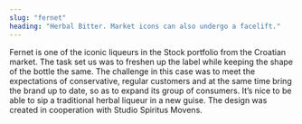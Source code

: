 ```yaml
---
slug: "fernet"
heading: "Herbal Bitter. Market icons can also undergo a facelift."
---
```

Fernet is one of the iconic liqueurs in the Stock portfolio from the Croatian market. The task set us was to freshen up the label while keeping the shape of the bottle the same. The challenge in this case was to meet the expectations of conservative, regular customers and at the same time bring the brand up to date, so as to expand its group of consumers. It’s nice to be able to sip a traditional herbal liqueur in a new guise. The design was created in cooperation with Studio Spiritus Movens.